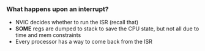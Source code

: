 ### What happens upon an interrupt?

- NVIC decides whether to run the ISR (recall that)
- **SOME** regs are dumped to stack to save the CPU state, but not all due to time and mem constraints
- Every processor has a way to come back from the ISR

